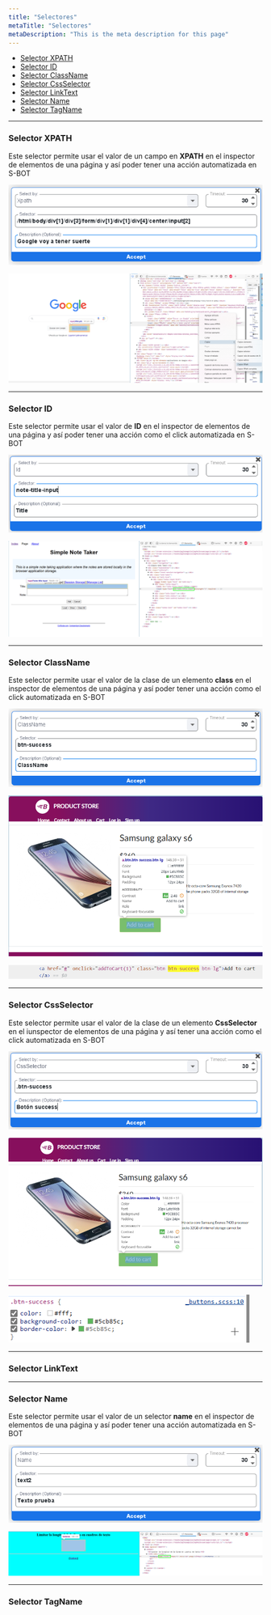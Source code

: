 ```yaml
---
title: "Selectores"
metaTitle: "Selectores"
metaDescription: "This is the meta description for this page"
---
```


- [Selector XPATH](#selector-xpath)
- [Selector ID](#selector-id)
- [Selector ClassName](#selector-classname)
- [Selector CssSelector](#selector-cssselector)
- [Selector LinkText](#selector-linktext)
- [Selector Name](#selector-name)
- [Selector TagName](#selector-tagname)

---

### Selector XPATH 

Este selector permite usar el valor de un campo en **XPATH** en el inspector de elementos de una página y así poder tener una acción automatizada en S-BOT

![Click-XPATH](./XPATH/Click-XPATH.png)

![Click-XPATH](./XPATH/XPATH.png)


---

### Selector ID 

Este selector permite usar el valor de **ID** en el inspector de elementos de una página y así poder tener una acción como el click automatizada en S-BOT

![Click-ID](./ID/ID.png)

![Click-IDExplorador](./ID/ID-Explorador.png)

---

### Selector ClassName

Este selector permite usar el valor de la clase de un elemento **class** en el inspector de elementos de una página y así poder tener una acción como el click automatizada en S-BOT

![ClassName-SBOT](./ClassName/SBOT-ClassName.png)

![ClassName-Explorador](./ClassName/explorador.png)

![ClassName-Inspector](./ClassName/inspector.png)

---

### Selector CssSelector

Este selector permite usar el valor de la clase de un elemento **CssSelector** en el iunspector de elementos de una página y así tener una acción como el click automatizada en S-BOT

![ClassName-SBOT](./CssSelector/SBOTCssSelector.png)

![ClassName-SBOT](./CssSelector/CssSelectorExplorador.png)

![ClassName-SBOT](./CssSelector/CssSelectorEstilos.png)

---

### Selector LinkText

---

### Selector Name
Este selector permite usar el valor de un selector **name** en el inspector de elementos de una página y así poder tener una acción automatizada en S-BOT

![Click-Name](./Name/SBOT-Name.png)

![Click-NameExplorador](./Name/inspector-name.png)

---

### Selector TagName
